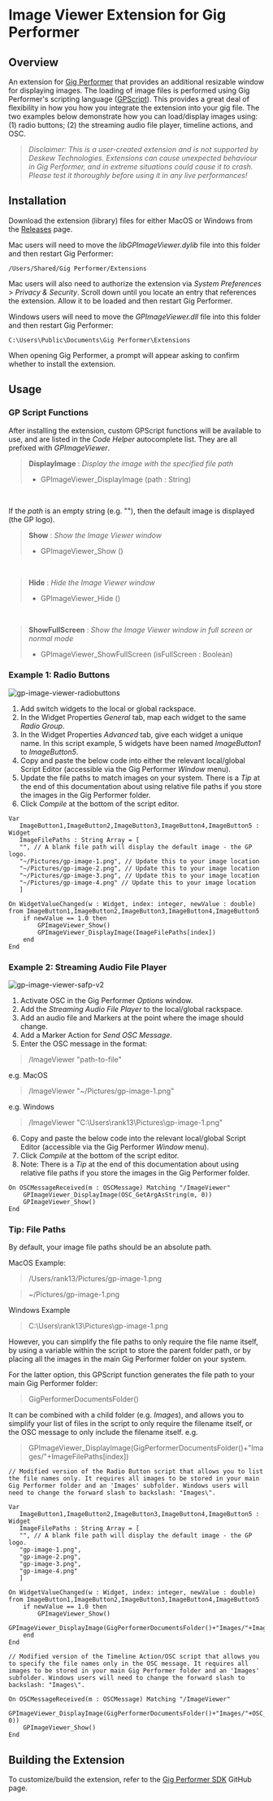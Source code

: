 # Image Viewer Extension for Gig Performer

## Overview

An extension for [Gig Performer](https://gigperformer.com) that provides an additional resizable window for displaying images. The loading of image files is performed using Gig Performer's scripting language ([GPScript](https://gigperformer.com/support.html)). This provides a great deal of flexibility in how you how you integrate the extension into your gig file. The two examples below demonstrate how you can load/display images using: (1) radio buttons; (2) the streaming audio file player, timeline actions, and OSC.

> _Disclaimer: This is a user-created extension and is not supported by Deskew Technologies. Extensions can cause unexpected behaviour in Gig Performer, and in extreme situations could cause it to crash. Please test it thoroughly before using it in any live performances!_

## Installation

Download the extension (library) files for either MacOS or Windows from the [Releases](https://github.com/gp-rank13/gp-image-viewer/releases) page.  

Mac users will need to move the _libGPImageViewer.dylib_ file into this folder and then restart Gig Performer:
```
/Users/Shared/Gig Performer/Extensions
```
Mac users will also need to authorize the extension via _System Preferences_ > 
_Privacy & Security_. Scroll down until you locate an entry that references the extension. Allow it to be loaded and then restart Gig Performer.

Windows users will need to move the _GPImageViewer.dll_ file into this folder and then restart Gig Performer:
```
C:\Users\Public\Documents\Gig Performer\Extensions
```

When opening Gig Performer, a prompt will appear asking to confirm whether to install the extension.

## Usage
### GP Script Functions
After installing the extension, custom GPScript functions will be available to use, and are listed in the _Code Helper_ autocomplete list. They are all prefixed with _GPImageViewer_.

> **DisplayImage** : _Display the image with the specified file path_  
> - GPImageViewer_DisplayImage (path : String)

<br />

If the *path* is an empty string (e.g. ""), then the default image is displayed (the GP logo).



> **Show** : _Show the Image Viewer window_
> - GPImageViewer_Show ()

<br />

> **Hide** : _Hide the Image Viewer window_
> - GPImageViewer_Hide ()

<br />

> **ShowFullScreen** : _Show the Image Viewer window in full screen or normal mode_
> - GPImageViewer_ShowFullScreen (isFullScreen : Boolean)


### Example 1: Radio Buttons

![gp-image-viewer-radiobuttons](https://github.com/gp-rank13/gp-image-viewer/assets/107261652/b3661f8a-3d4c-4762-983f-afd940e2c087)

1. Add switch widgets to the local or global rackspace.
2. In the Widget Properties _General_ tab, map each widget to the same _Radio Group_.
3. In the Widget Properties _Advanced_ tab, give each widget a unique name. In this script example, 5 widgets have been named _ImageButton1_ to _ImageButton5_.
4. Copy and paste the below code into either the relevant local/global Script Editor (accessible via the Gig Performer _Window_ menu).
5. Update the file paths to match images on your system. There is a _Tip_ at the end of this documentation about using relative file paths if you store the images in the Gig Performer folder.
6. Click _Compile_ at the bottom of the script editor.
```
Var
   ImageButton1,ImageButton2,ImageButton3,ImageButton4,ImageButton5 : Widget
   ImageFilePaths : String Array = [
   "", // A blank file path will display the default image - the GP logo.
   "~/Pictures/gp-image-1.png", // Update this to your image location
   "~/Pictures/gp-image-2.png", // Update this to your image location
   "~/Pictures/gp-image-3.png", // Update this to your image location
   "~/Pictures/gp-image-4.png" // Update this to your image location
   ]

On WidgetValueChanged(w : Widget, index: integer, newValue : double) from ImageButton1,ImageButton2,ImageButton3,ImageButton4,ImageButton5
    if newValue == 1.0 then
        GPImageViewer_Show()
        GPImageViewer_DisplayImage(ImageFilePaths[index])
    end
End
```
### Example 2: Streaming Audio File Player

![gp-image-viewer-safp-v2](https://github.com/gp-rank13/gp-image-viewer/assets/107261652/0ffa8a23-b8c7-4114-ae9d-1a5cc9f98c52)

1. Activate OSC in the Gig Performer _Options_ window.
2. Add the _Streaming Audio File Player_ to the local/global rackspace.
3. Add an audio file and Markers at the point where the image should change.
4. Add a Marker Action for _Send OSC Message_.
5. Enter the OSC message in the format:
> /ImageViewer "path-to-file"

e.g. MacOS
> /ImageViewer "~/Pictures/gp-image-1.png"

e.g. Windows
> /ImageViewer "C:\Users\rank13\Pictures\gp-image-1.png"

6. Copy and paste the below code into the relevant local/global Script Editor (accessible via the Gig Performer _Window_ menu).
7. Click _Compile_ at the bottom of the script editor.
8. Note: There is a _Tip_ at the end of this documentation about using relative file paths if you store the images in the Gig Performer folder.
```
On OSCMessageReceived(m : OSCMessage) Matching "/ImageViewer"
    GPImageViewer_DisplayImage(OSC_GetArgAsString(m, 0))
    GPImageViewer_Show()
End
```
### Tip: File Paths

By default, your image file paths should be an absolute path.

MacOS Example:
> /Users/rank13/Pictures/gp-image-1.png

> ~/Pictures/gp-image-1.png

Windows Example
> C:\Users\rank13\Pictures\gp-image-1.png

However, you can simplify the file paths to only require the file name itself, by using a variable within the script to store the parent folder path, or by placing all the images in the main Gig Performer folder on your system.

For the latter option, this GPScript function generates the file path to your main Gig Performer folder:
> GigPerformerDocumentsFolder()

It can be combined with a child folder (e.g. _Images_), and allows you to simplify your list of files in the script to only require the filename itself, or the OSC message to only include the filename itself.
e.g.

> GPImageViewer_DisplayImage(GigPerformerDocumentsFolder()+"Images/"+ImageFilePaths[index])
```
// Modified version of the Radio Button script that allows you to list the file names only. It requires all images to be stored in your main Gig Performer folder and an 'Images' subfolder. Windows users will need to change the forward slash to backslash: "Images\".

Var
   ImageButton1,ImageButton2,ImageButton3,ImageButton4,ImageButton5 : Widget
   ImageFilePaths : String Array = [
   "", // A blank file path will display the default image - the GP logo.
   "gp-image-1.png",
   "gp-image-2.png",
   "gp-image-3.png",
   "gp-image-4.png"
   ]

On WidgetValueChanged(w : Widget, index: integer, newValue : double) from ImageButton1,ImageButton2,ImageButton3,ImageButton4,ImageButton5
    if newValue == 1.0 then
        GPImageViewer_Show()
        GPImageViewer_DisplayImage(GigPerformerDocumentsFolder()+"Images/"+ImageFilePaths[index])
    end
End
```

```
// Modified version of the Timeline Action/OSC script that allows you to specify the file names only in the OSC message. It requires all images to be stored in your main Gig Performer folder and an 'Images' subfolder. Windows users will need to change the forward slash to backslash: "Images\".

On OSCMessageReceived(m : OSCMessage) Matching "/ImageViewer"
    GPImageViewer_DisplayImage(GigPerformerDocumentsFolder()+"Images/"+OSC_GetArgAsString(m, 0))
    GPImageViewer_Show()
End
```

## Building the Extension

To customize/build the extension, refer to the [Gig Performer SDK](https://github.com/gigperformer/gp-sdk) GitHub page.